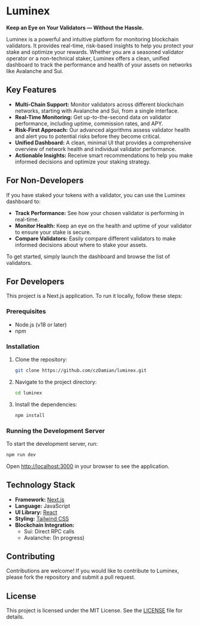 # Luminex

**Keep an Eye on Your Validators — Without the Hassle.**

Luminex is a powerful and intuitive platform for monitoring blockchain validators. It provides real-time, risk-based insights to help you protect your stake and optimize your rewards. Whether you are a seasoned validator operator or a non-technical staker, Luminex offers a clean, unified dashboard to track the performance and health of your assets on networks like Avalanche and Sui.

## Key Features

- **Multi-Chain Support:** Monitor validators across different blockchain networks, starting with Avalanche and Sui, from a single interface.
- **Real-Time Monitoring:** Get up-to-the-second data on validator performance, including uptime, commission rates, and APY.
- **Risk-First Approach:** Our advanced algorithms assess validator health and alert you to potential risks before they become critical.
- **Unified Dashboard:** A clean, minimal UI that provides a comprehensive overview of network health and individual validator performance.
- **Actionable Insights:** Receive smart recommendations to help you make informed decisions and optimize your staking strategy.

## For Non-Developers

If you have staked your tokens with a validator, you can use the Luminex dashboard to:

- **Track Performance:** See how your chosen validator is performing in real-time.
- **Monitor Health:** Keep an eye on the health and uptime of your validator to ensure your stake is secure.
- **Compare Validators:** Easily compare different validators to make informed decisions about where to stake your assets.

To get started, simply launch the dashboard and browse the list of validators.

## For Developers

This project is a Next.js application. To run it locally, follow these steps:

### Prerequisites

- Node.js (v18 or later)
- npm

### Installation

1.  Clone the repository:
    ```bash
    git clone https://github.com/czDamian/luminex.git
    ```
2.  Navigate to the project directory:
    ```bash
    cd luminex
    ```
3.  Install the dependencies:
    ```bash
    npm install
    ```

### Running the Development Server

To start the development server, run:

```bash
npm run dev
```

Open [http://localhost:3000](http://localhost:3000) in your browser to see the application.

## Technology Stack

- **Framework:** [Next.js](https://nextjs.org/)
- **Language:** JavaScript
- **UI Library:** [React](https://reactjs.org/)
- **Styling:** [Tailwind CSS](https://tailwindcss.com/)
- **Blockchain Integration:**
  - Sui: Direct RPC calls
  - Avalanche: (In progress)

## Contributing

Contributions are welcome! If you would like to contribute to Luminex, please fork the repository and submit a pull request.

## License

This project is licensed under the MIT License. See the [LICENSE](LICENSE) file for details.